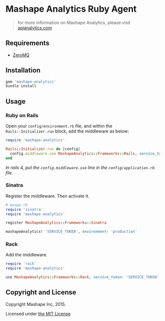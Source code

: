 # Mashape Analytics Ruby Agent

> for more information on Mashape Analytics, please visit [apianalytics.com](https://www.apianalytics.com)

## Requirements

- [ZeroMQ](http://zeromq.org/intro:get-the-software)


## Installation


```sh
gem 'mashape-analytics'
bundle install
```

## Usage

### Ruby on Rails

Open your `config/environment.rb` file, and within the `Rails::Initializer.run` block, add the middleware as below:

```ruby
require 'mashape-analytics'

Rails::Initializer.run do |config|
  config.middleware.use MashapeAnalytics::Frameworks::Rails, service_token: 'SERVICE_TOKEN', environment: 'production'
end
```

*In rails 4, put the `config.middleware.use` line in the `config/application.rb` file.*


### Sinatra

Register the middleware. Then activate it.

```ruby
# myapp.rb
require 'sinatra'
require 'mashape-analytics'

register MashapeAnalytics::Frameworks::Sinatra

mashapeAnalytics! 'SERVICE_TOKEN', environment: 'production'
```


### Rack

Add the middleware.

```ruby
require 'rack'
require 'mashape-analytics'

use MashapeAnalytics::Frameworks::Rack, service_token: 'SERVICE_TOKEN', environment: 'production'
```


## Copyright and License

Copyright Mashape Inc, 2015.

Licensed under [the MIT License](https://github.com/mashape/analytics-agent-ruby/blob/master/LICENSE)
